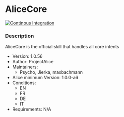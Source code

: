 # AliceCore

[![Continous Integration](https://gitlab.com/project-alice-assistant/skills/skill_AliceCore/badges/master/pipeline.svg)](https://gitlab.com/project-alice-assistant/skills/skill_AliceCore/pipelines/latest)


### Description
AliceCore is the official skill that handles all core intents

- Version: 1.0.56
- Author: ProjectAlice
- Maintainers:
  - Psycho, Jierka, maxbachmann
- Alice minimum Version: 1.0.0-a6
- Conditions:
  - EN
  - FR
  - DE
  - IT
- Requirements: N/A

